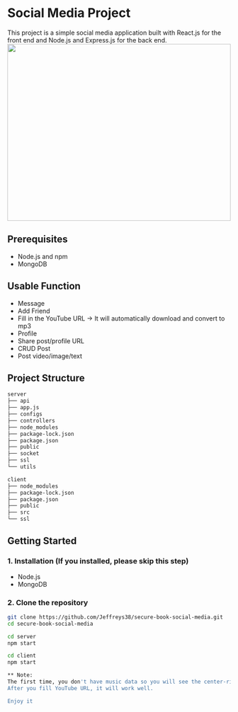 # Social Media Project
This project is a simple social media application built with React.js for the front end and Node.js and Express.js for the back end.
<img src="https://www.fenews.co.uk/wp-content/uploads/2022/01/social-media-1200x800.jpg" height="400px" width="100%" style="object-fit: cover">

## Prerequisites

- Node.js and npm
- MongoDB

## Usable Function
- Message
- Add Friend
- Fill in the YouTube URL -> It will automatically download and convert to mp3
- Profile
- Share post/profile URL
- CRUD Post
- Post video/image/text

## Project Structure
```bash
server
├── api
├── app.js
├── configs
├── controllers
├── node_modules
├── package-lock.json
├── package.json
├── public
├── socket
├── ssl
└── utils

client
├── node_modules
├── package-lock.json
├── package.json
├── public
├── src
└── ssl
```

## Getting Started

### 1. Installation (If you installed, please skip this step)
- Node.js
- MongoDB

### 2. Clone the repository

```bash
git clone https://github.com/Jeffreys38/secure-book-social-media.git
cd secure-book-social-media

cd server
npm start

cd client
npm start

** Note:
The first time, you don't have music data so you will see the center-right bar that doesn't show the image (it won't affect to process, you can fix it).
After you fill YouTube URL, it will work well.

Enjoy it
```

